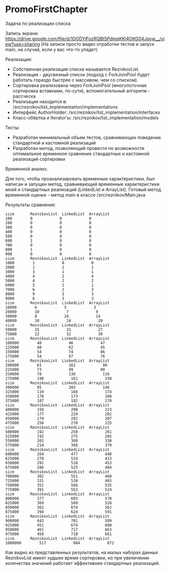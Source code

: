 # PromoFirstChapter
Задача по реализации списка 

Запись экрана: https://drive.google.com/file/d/1DODYiFozRQBtSPdmqKKl4OKG04Jqyw__/view?usp=sharing (На записи просто видео отработки тестов и запуск main, на случай, если у вас что-то упадет)

Реализация: 
* Собственная реализация списка называется ReznikovList. 
* Реализация - двусвязный список (подход с ForkJoinPool будет работать гораздо быстрее с массивом, чем со списком).
* Сортировка реализована через ForkJoinPool (многопоточная сортировка вставками, по-сути), вспомогательный алгоритм - рассческа
* Реализация находится в: /src/reznikov/list_implementation/implementations
* Интерфейс AuthorHolder: /src/reznikov/list_implementation/interfaces
* Класс-обёртка и Iterator'ы: /src/reznikov/list_implementation/models

Тесты:
* Разработан минимальный объем тестов, сравнивающих поведение стандартной и кастомной реализаций
* Разработан метод, позволяющий провести по возможности оптимальное временное сравнение стандартных и кастомной реализаций сортировки

Временной анализ:

Для того, чтобы проанализировать временные характеристики, был написан и запущен метод, сравнивающий временные характеристики моей и стандартных реализаций (LinkedList и ArrayList).
Готовый метод временной оценки - метод main в классе /src/reznikov/Main.java

Результаты сравнения:

```
size       ReznikovList  LinkedList  ArrayList
100        0            0            0            
200        0            0            0            
300        0            0            0            
400        0            0            0            
500        0            0            0            
600        1            0            0            
700        0            0            0            
800        1            0            0            
900        0            0            0            
size       ReznikovList  LinkedList  ArrayList
1000        1            0            0            
2000        1            1            1            
3000        3            1            1            
4000        4            2            4            
5000        4            2            2            
6000        5            1            1            
7000        6            2            3            
8000        9            3            3            
9000        6            3            3            
size       ReznikovList  LinkedList  ArrayList
10000        6            5            3            
20000        10            7            9            
30000        8            24            14            
40000        10            24            20            
size       ReznikovList  LinkedList  ArrayList
50000        15            31            27            
75000        22            32            30            
size       ReznikovList  LinkedList  ArrayList
100000        40            46            47            
125000        40            62            45            
150000        54            74            86            
175000        54            87            76            
size       ReznikovList  LinkedList  ArrayList
200000        61            162            90            
225000        73            99            99            
250000        78            136            116            
275000        190            161            150            
size       ReznikovList  LinkedList  ArrayList
300000        95            203            146            
325000        119            166            174            
350000        178            173            160            
375000        187            182            170            
size       ReznikovList  LinkedList  ArrayList
400000        158            200            223            
425000        177            229            202            
450000        174            202            207            
475000        258            270            225            
size       ReznikovList  LinkedList  ArrayList
500000        192            250            261            
525000        192            275            265            
550000        202            360            330            
575000        214            368            379            
size       ReznikovList  LinkedList  ArrayList
600000        264            477            440            
625000        278            524            423            
650000        291            510            453            
675000        286            525            484            
size       ReznikovList  LinkedList  ArrayList
700000        302            551            460            
725000        331            538            465            
750000        351            566            535            
775000        391            553            524            
size       ReznikovList  LinkedList  ArrayList
800000        377            603            570            
825000        369            589            528            
850000        362            674            562            
875000        394            624            591            
size       ReznikovList  LinkedList  ArrayList
900000        443            701            589            
925000        451            674            600            
950000        461            717            663            
975000        450            710            661            
size       ReznikovList  LinkedList  ArrayList
1000000        517            804            672
``` 
Как видно из представленных результатов, на малых наборах данных ReznikovList имеет худшее время сортировки, но при увеличении количества значений работает эффективнее стандартных реализаций. 
